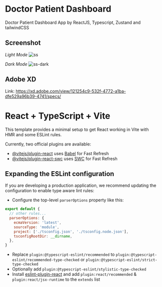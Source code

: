 # Doctor Patient Dashboard
Doctor Patient Dashboard App by ReactJS, Typescript, Zustand and tailwindCSS

## Screenshot
*Light Mode*
![ss](https://github.com/KareemE125/Doctor-Patient-Dashboard/assets/61433385/231d51e5-29ee-4d08-a4d6-fad5026006cd)

*Dark Mode*
![ss-dark](https://github.com/KareemE125/Doctor-Patient-Dashboard/assets/61433385/68a345a0-a297-408e-9a1d-23b88da7cb99)



## Adobe XD 
Link: https://xd.adobe.com/view/121254c9-532f-4772-a1ba-dfe529a96b39-4741/specs/


# React + TypeScript + Vite

This template provides a minimal setup to get React working in Vite with HMR and some ESLint rules.

Currently, two official plugins are available:

- [@vitejs/plugin-react](https://github.com/vitejs/vite-plugin-react/blob/main/packages/plugin-react/README.md) uses [Babel](https://babeljs.io/) for Fast Refresh
- [@vitejs/plugin-react-swc](https://github.com/vitejs/vite-plugin-react-swc) uses [SWC](https://swc.rs/) for Fast Refresh

## Expanding the ESLint configuration

If you are developing a production application, we recommend updating the configuration to enable type aware lint rules:

- Configure the top-level `parserOptions` property like this:

```js
export default {
  // other rules...
  parserOptions: {
    ecmaVersion: 'latest',
    sourceType: 'module',
    project: ['./tsconfig.json', './tsconfig.node.json'],
    tsconfigRootDir: __dirname,
  },
}
```

- Replace `plugin:@typescript-eslint/recommended` to `plugin:@typescript-eslint/recommended-type-checked` or `plugin:@typescript-eslint/strict-type-checked`
- Optionally add `plugin:@typescript-eslint/stylistic-type-checked`
- Install [eslint-plugin-react](https://github.com/jsx-eslint/eslint-plugin-react) and add `plugin:react/recommended` & `plugin:react/jsx-runtime` to the `extends` list
